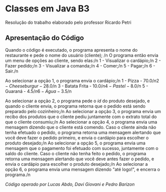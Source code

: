 # Classes em Java B3
Resolução do trabalho elaborado pelo professor Ricardo Petri

## Apresentação do Código
Quando o código é executado, o programa apresenta o nome do restaurante e pede o nome do usuário (cliente); /n
O programa então envia um menu de opções ao cliente, sendo elas:/n
1 - Visualizar o cardápio;/n
2 - Fazer pedido;/n
3 - Visualizar a comanda;/n
4 - Comer;/n
5 - Pagar;/n
6 - Sair./n

Ao selecionar a opção 1, o programa envia o cardápio;/n
1 - Pizza - 70.0$/n
2 - Cheeseburgur - 28.0$/n
3 - Batata Frita - 10.0$/n
4 - Pastel - 8.0$/n
5 - Guaraná - 4.5$/n
6 - Água - 3.5$/n

Ao selecionar a opção 2, o programa pede o *id* do produto desejado, e quando o cliente envia, o programa retorna que o pedido está sendo preparado pelo cozinheiro;/n
Ao selecionar a opção 3, o programa envia um recibo dos produtos que o cliente pediu juntamente com o extrato total do que o cliente consumiu;/n
Ao selecionar a opção 4, o programa envia uma mensagem dizendo que o cliente está comendo. Caso o cliente ainda não tenha efetuado o pedido, o programa retorna uma mensagem alertando que você deve fazer o pedido primeiro, e envia o cardápio para escolher o produto desejado;/n
Ao selecionar a opção 5, o programa envia uma mensagem que o pagamento foi efetuado com sucesso, juntamente com o saldo do cliente. Caso o cliente não tenha feito o pedido, o programa retorna uma mensagem alertando que você deve antes fazer o pedido, e envia o cardápio para escolher o produto desejado;/n
Ao selecionar a opção 6, o programa envia uma mensagem dizendo "até logo!", e encerra o programa./n










*Código operado por Lucas Abdo, Davi Giovani e Pedro Barizon*
